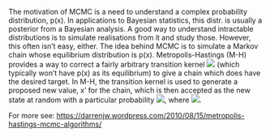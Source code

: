 The motivation of MCMC is a need to understand a complex probability 
distribution, p(x). In applications to Bayesian statistics, this distr.
is usually a posterior from a Bayesian analysis. A good way to understand 
intractable distributions is to simulate realisations from it and study those.
However, this often isn’t easy, either. The idea behind MCMC is to simulate a
Markov chain whose equilibrium distribution is p(x). Metropolis-Hastings (M-H)
provides a way to correct a fairly arbitrary transition kernel <img src="https://render.githubusercontent.com/render/math?math=\q(x’|x)"> (which
typically won’t have p(x) as its equilibrium) to give a chain which does have
the desired target. In M-H, the transition kernel is used to generate a
proposed new value, x’ for the chain, which is then accepted as the new state
at random with a particular probability <img src="https://render.githubusercontent.com/render/math?math=\a(x’|x)=min(1,A)">, where <img src="https://render.githubusercontent.com/render/math?math=\A = p(x’)q(x|x’)/[p(x)q(x’|x)]">.

For more see:
https://darrenjw.wordpress.com/2010/08/15/metropolis-hastings-mcmc-algorithms/

    

